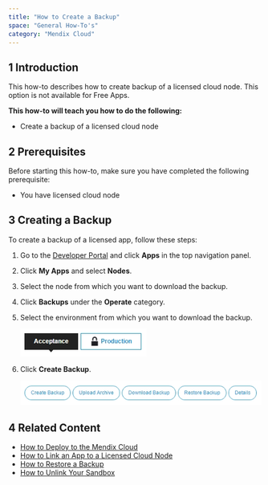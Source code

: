 ```yaml
---
title: "How to Create a Backup"
space: "General How-To's"
category: "Mendix Cloud"
---
```


## 1 Introduction

This how-to describes how to create backup of a licensed cloud node. This option is not available for Free Apps.

**This how-to will teach you how to do the following:**

*   Create a backup of a licensed cloud node


## 2 Prerequisites

Before starting this how-to, make sure you have completed the following prerequisite:

*   You have licensed cloud node


## 3 Creating a Backup

To create a backup of a licensed app, follow these steps:

1. Go to the [Developer Portal](http://home.mendix.com) and click **Apps** in the top navigation panel.
2. Click **My Apps** and select **Nodes**.
3. Select the node from which you want to download the backup.
4. Click **Backups** under the **Operate** category.
5. Select the environment from which you want to download the backup.

    ![](attachments/developerportal/environment.jpg)

6. Click **Create Backup**.

    ![](attachments/operate/backupoptions.jpg)


## 4 Related Content

* [How to Deploy to the Mendix Cloud](deploying-to-the-cloud)
* [How to Link an App to a Licensed Cloud Node](how-to-link-app-to-node)
* [How to Restore a Backup](how-to-restore-a-backup)
* [How to Unlink Your Sandbox](how-to-unlink-sandbox)
